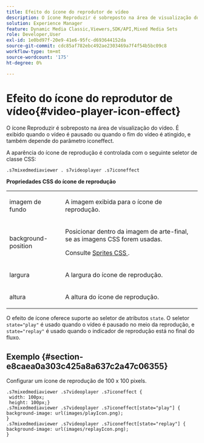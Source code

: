 ```yaml
---
title: Efeito do ícone do reprodutor de vídeo
description: O ícone Reproduzir é sobreposto na área de visualização do vídeo. É exibido quando o vídeo é pausado ou quando o fim do vídeo é atingido, e também depende do parâmetro iconeffect.
solution: Experience Manager
feature: Dynamic Media Classic,Viewers,SDK/API,Mixed Media Sets
role: Developer,User
exl-id: 1e0bd97f-20e9-41e6-95fc-d693644152da
source-git-commit: cdc85af782ebc492ae2303469a7f4f54b5bc09c8
workflow-type: tm+mt
source-wordcount: '175'
ht-degree: 0%

---
```


# Efeito do ícone do reprodutor de vídeo{#video-player-icon-effect}

O ícone Reproduzir é sobreposto na área de visualização do vídeo. É exibido quando o vídeo é pausado ou quando o fim do vídeo é atingido, e também depende do parâmetro iconeffect.

<!--<a id="section_061E550C1C1D4DB2BD663A898895B38C"></a>-->

A aparência do ícone de reprodução é controlada com o seguinte seletor de classe CSS:

```
.s7mixedmediaviewer . s7videoplayer .s7iconeffect
```

**Propriedades CSS do ícone de reprodução**

<table id="table_C48C56E696304C9BAFEE71BA9EA9A174"> 
 <tbody> 
  <tr> 
   <td colname="col1"> <p> <span class="codeph"> imagem de fundo </span> </p> </td> 
   <td colname="col2"> <p> A imagem exibida para o ícone de reprodução. </p> </td> 
  </tr> 
  <tr> 
   <td colname="col1"> <p> <span class="codeph"> background-position </span> </p> </td> 
   <td colname="col2"> <p> Posicionar dentro da imagem de arte-final, se as imagens CSS forem usadas. </p> <p>Consulte <a href="../../../c-html5-s7-aem-asset-viewers/c-html5-mixedmedia-viewer-about/c-html5-mixedmedia-viewer-customizingviewer/c-html5-mixedmedia-viewer-customizingviewer.md#section-209a43dfbddf4fc589e79cddaf233f50" format="dita" scope="local"> Sprites CSS </a>. </p> </td> 
  </tr> 
  <tr> 
   <td colname="col1"> <p> <span class="codeph"> largura </span> </p> </td> 
   <td colname="col2"> <p> A largura do ícone de reprodução. </p> </td> 
  </tr> 
  <tr> 
   <td colname="col1"> <p> <span class="codeph"> altura </span> </p> </td> 
   <td colname="col2"> <p>A altura do ícone de reprodução. </p> </td> 
  </tr> 
 </tbody> 
</table>

O efeito de ícone oferece suporte ao seletor de atributos `state`. O seletor `state="play"` é usado quando o vídeo é pausado no meio da reprodução, e `state="replay"` é usado quando o indicador de reprodução está no final do fluxo.

## Exemplo {#section-e8caea0a303c425a8a637c2a47c06355}

Configurar um ícone de reprodução de 100 x 100 pixels.

```
.s7mixedmediaviewer .s7videoplayer .s7iconeffect { 
 width: 100px; 
 height: 100px;} 
.s7mixedmediaviewer .s7videoplayer .s7iconeffect[state="play"] { 
background-image: url(images/playIcon.png); 
} 
.s7mixedmediaviewer .s7videoplayer .s7iconeffect[state="replay"] { 
background-image: url(images/replayIcon.png); 
}
```
